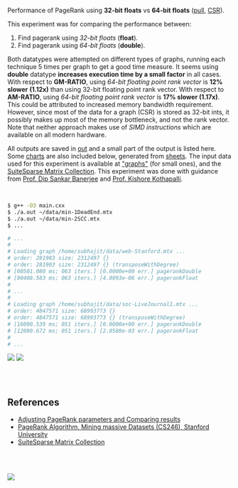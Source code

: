 Performance of PageRank using **32-bit floats** vs **64-bit floats** ([pull], [CSR]).

This experiment was for comparing the performance between:
1. Find pagerank using *32-bit floats* (**float**).
2. Find pagerank using *64-bit floats* (**double**).

Both datatypes were attempted on different types of graphs, running each
technique 5 times per graph to get a good time measure. It seems using
**double** datatype **increases execution time by a small factor** in all cases.
With respect to **GM-RATIO**, using *64-bit floating point rank vector* is **12%
slower** **(1.12x)** than using 32-bit floating point rank vector. With respect
to **AM-RATIO**, using *64-bit floating point rank vector* is **17% slower
(1.17x)**. This could be attributed to increased memory bandwidth requirement.
However, since most of the data for a graph (CSR) is stored as 32-bit ints, it
possibly makes up most of the memory bottleneck, and not the rank vector. Note
that neither approach makes use of *SIMD instructions* which are available on
all modern hardware.

All outputs are saved in [out](out/) and a small part of the output is listed
here. Some [charts] are also included below, generated from [sheets]. The input
data used for this experiment is available at ["graphs"] (for small ones), and
the [SuiteSparse Matrix Collection]. This experiment was done with guidance
from [Prof. Dip Sankar Banerjee] and [Prof. Kishore Kothapalli].

<br>

```bash
$ g++ -O3 main.cxx
$ ./a.out ~/data/min-1DeadEnd.mtx
$ ./a.out ~/data/min-2SCC.mtx
$ ...

# ...
#
# Loading graph /home/subhajit/data/web-Stanford.mtx ...
# order: 281903 size: 2312497 {}
# order: 281903 size: 2312497 {} (transposeWithDegree)
# [00501.080 ms; 063 iters.] [0.0000e+00 err.] pagerankDouble
# [00408.583 ms; 063 iters.] [4.8093e-06 err.] pagerankFloat
#
# ...
#
# Loading graph /home/subhajit/data/soc-LiveJournal1.mtx ...
# order: 4847571 size: 68993773 {}
# order: 4847571 size: 68993773 {} (transposeWithDegree)
# [16090.539 ms; 051 iters.] [0.0000e+00 err.] pagerankDouble
# [12090.672 ms; 051 iters.] [2.0580e-03 err.] pagerankFloat
#
# ...
```

[![](https://i.imgur.com/DLrzXMA.png)][sheetp]
[![](https://i.imgur.com/zMVDfv5.png)][sheetp]

<br>
<br>


## References

- [Adjusting PageRank parameters and Comparing results](https://arxiv.org/abs/2108.02997)
- [PageRank Algorithm, Mining massive Datasets (CS246), Stanford University](https://www.youtube.com/watch?v=ke9g8hB0MEo)
- [SuiteSparse Matrix Collection]

<br>
<br>

[![](https://i.imgur.com/wmbbEzJ.jpg)](https://www.youtube.com/watch?v=rKv_l1RnSqs)

[Prof. Dip Sankar Banerjee]: https://sites.google.com/site/dipsankarban/
[Prof. Kishore Kothapalli]: https://www.iiit.ac.in/people/faculty/kkishore/
[SuiteSparse Matrix Collection]: https://sparse.tamu.edu
["graphs"]: https://github.com/puzzlef/graphs
[pull]: https://github.com/puzzlef/pagerank-push-vs-pull
[CSR]: https://github.com/puzzlef/pagerank-class-vs-csr
[charts]: https://photos.app.goo.gl/tPd6r5AqbrDbAKscA
[sheets]: https://docs.google.com/spreadsheets/d/11HIFInVml1sxBE86kQadxnVU7rlGBDjrxeFzJSMFmIM/edit?usp=sharing
[sheetp]: https://docs.google.com/spreadsheets/d/e/2PACX-1vQ-MHyi0AIIXVex8NUAJDfwChpxAa0khRF5Z_PDBGoVx8Kv_vt6kYwEc7iGaHRlyBF1dPOlqZMhOvBQ/pubhtml
